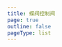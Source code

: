 ```yaml
---
title: 蝶阀控制阀
page: true
outline: false
pageType: list
---
```


<script setup>
import AllProducts from '../../AllProducts.vue'
</script>

<AllProducts category="蝶阀,控制阀" />

